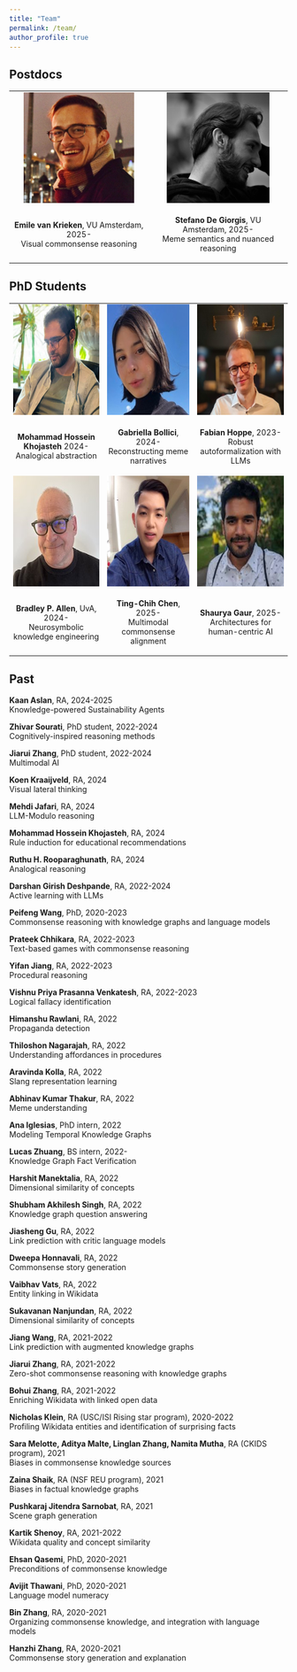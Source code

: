 ```yaml
---
title: "Team"
permalink: /team/
author_profile: true
---
```





## Postdocs

<table style="border-collapse: collapse; border: none; table-layout: fixed ; width: 100%;">
  <tr style="border: none;">
<td style="text-align: center; border: none">
<img style="height:200px" src="../images/Emile.jpg">
</td>
<td style="text-align: center; border: none">
<img style="height:200px" src="../images/Stefano.jpg">
</td>

</tr>
<tr style="border: none;">
  <td style="text-align: center; border: none">  
    <p><b>Emile van Krieken</b>, VU Amsterdam, 2025-<br/>
    Visual commonsense reasoning</p>
  </td>
<td style="text-align: center; border: none">  
    <p><b>Stefano De Giorgis</b>, VU Amsterdam, 2025-<br/>
    Meme semantics and nuanced reasoning</p>
  </td>
  </tr>
</table>

## PhD Students

<table style="border-collapse: collapse; border: none; table-layout: fixed ; width: 100%;">
<tr style="border: none;">
<td style="text-align: center; border: none">
    <img style="height:200px" src="../images/Hossein.png">
</td>
  <td style="text-align: center; border: none">
        <img style="height:200px" src="../images/Gabriella.jpeg">
  </td>
<td style="text-align: center; border: none">
<img style="height:200px" src="../images/Fabian-Hoppe.jpeg">
</td>
</tr>
<tr style="border: none;">
  <td style="text-align: center; border: none">
    <p><b>Mohammad Hossein Khojasteh</b> 2024-<br/>
    Analogical abstraction</p>
  </td>
  <td style="text-align: center; border: none">
    <p><b>Gabriella Bollici</b>, 2024-<br/>
     Reconstructing meme narratives</p>
  </td>
  <td style="text-align: center; border: none">  
    <p><b>Fabian Hoppe</b>, 2023-<br/>
    Robust autoformalization with LLMs</p>
  </td>
</tr>
<tr style="border: none;">
  <td style="text-align: center; border: none">
        <img style="height:200px" src="../images/Brad.jpg">
  </td>
  <td style="text-align: center; border: none">
    <img style="height:200px" src="../images/TC.jpeg">
  </td>
  <td style="text-align: center; border: none">
    <img style="height:200px" src="../images/Shaurya.jpeg">
</td>
</tr>
<tr style="border: none;">
  <td style="text-align: center; border: none">
    <p><b>Bradley P. Allen</b>, UvA, 2024-<br/>
    Neurosymbolic knowledge engineering</p>
  </td>
  <td style="text-align: center; border: none">
    <p><b>Ting-Chih Chen</b>, 2025-<br/>
    Multimodal commonsense alignment</p>
  </td>
  <td style="text-align: center; border: none">
    <p><b>Shaurya Gaur</b>, 2025-<br/>
    Architectures for human-centric AI</p>
  </td>
  </tr>
</table>


## Past

**Kaan Aslan**, RA, 2024-2025 \
Knowledge-powered Sustainability Agents

**Zhivar Sourati**, PhD student, 2022-2024 \
Cognitively-inspired reasoning methods

**Jiarui Zhang**, PhD student, 2022-2024 \
Multimodal AI

**Koen Kraaijveld**, RA, 2024 \
Visual lateral thinking

**Mehdi Jafari**, RA, 2024 \
LLM-Modulo reasoning

**Mohammad Hossein Khojasteh**, RA, 2024 \
Rule induction for educational recommendations

**Ruthu H. Rooparaghunath**, RA, 2024 \
Analogical reasoning

**Darshan Girish Deshpande**, RA, 2022-2024 \
Active learning with LLMs

**Peifeng Wang**, PhD, 2020-2023 \
Commonsense reasoning with knowledge graphs and language models

**Prateek Chhikara**, RA, 2022-2023 \
Text-based games with commonsense reasoning

**Yifan Jiang**, RA, 2022-2023 \
Procedural reasoning

**Vishnu Priya Prasanna Venkatesh**, RA, 2022-2023 \
Logical fallacy identification

**Himanshu Rawlani**, RA, 2022 \
Propaganda detection

**Thiloshon Nagarajah**, RA, 2022 \
Understanding affordances in procedures

**Aravinda Kolla**, RA, 2022 \
Slang representation learning

**Abhinav Kumar Thakur**, RA, 2022 \
Meme understanding

**Ana Iglesias**, PhD intern, 2022 \
Modeling Temporal Knowledge Graphs

**Lucas Zhuang**, BS intern, 2022-\
Knowledge Graph Fact Verification

**Harshit Manektalia**, RA, 2022\
Dimensional similarity of concepts

**Shubham Akhilesh Singh**, RA, 2022\
Knowledge graph question answering

**Jiasheng Gu**, RA, 2022\
Link prediction with critic language models

**Dweepa Honnavali**, RA, 2022\
Commonsense story generation

**Vaibhav Vats**, RA, 2022\
Entity linking in Wikidata

**Sukavanan Nanjundan**, RA, 2022\
Dimensional similarity of concepts

**Jiang Wang**, RA, 2021-2022\
Link prediction with augmented knowledge graphs

**Jiarui Zhang**, RA, 2021-2022\
Zero-shot commonsense reasoning with knowledge graphs

**Bohui Zhang**, RA, 2021-2022\
Enriching Wikidata with linked open data

**Nicholas Klein**, RA (USC/ISI Rising star program), 2020-2022\
Profiling Wikidata entities and identification of surprising facts

**Sara Melotte, Aditya Malte, Linglan Zhang, Namita Mutha**, RA (CKIDS program), 2021\
Biases in commonsense knowledge sources

**Zaina Shaik**, RA (NSF REU program), 2021\
Biases in factual knowledge graphs

**Pushkaraj Jitendra Sarnobat**, RA, 2021\
Scene graph generation

**Kartik Shenoy**, RA, 2021-2022\
Wikidata quality and concept similarity

**Ehsan Qasemi**, PhD, 2020-2021\
Preconditions of commonsense knowledge

**Avijit Thawani**, PhD, 2020-2021\
Language model numeracy

**Bin Zhang**, RA, 2020-2021\
Organizing commonsense knowledge, and integration with language models

**Hanzhi Zhang**, RA, 2020-2021\
Commonsense story generation and explanation
